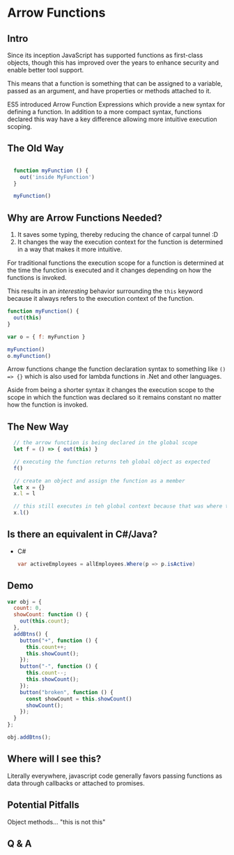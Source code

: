 # Arrow Functions
## Intro
Since its inception JavaScript has supported functions as first-class objects, though this has improved over the years to enhance security and enable better tool support.

This means that a function is something that can be assigned to a variable, passed as an argument, and have properties or methods attached to it. 

ES5 introduced Arrow Function Expressions which provide a new syntax for defining a function. In addition to a more compact syntax, functions declared this way have a key difference allowing more intuitive execution scoping.

## The Old Way
```javascript

  function myFunction () {
    out('inside MyFunction')
  }

  myFunction()
```


## Why are Arrow Functions Needed?

1. It saves some typing, thereby reducing the chance of carpal tunnel :D 
2. It changes the way the execution context for the function is determined in a way that makes it more intuitive.

For traditional functions the execution scope for a function is determined at the time the function is executed and it changes depending on how the functions is invoked.

This results in an *interesting* behavior surrounding the ```this``` keyword because it always refers to the execution context of the function.

```javascript
function myFunction() {
  out(this)
}

var o = { f: myFunction }

myFunction()
o.myFunction()

```

Arrow functions change the function declaration syntax to something like ```() => {}``` which is also used for lambda functions in .Net and other languages.

Aside from being a shorter syntax it changes the execution scope to the scope in which the function was declared so it remains constant no matter how the function is invoked.
## The New Way
```javascript
  // the arrow function is being declared in the global scope
  let f = () => { out(this) }

  // executing the function returns teh global object as expected
  f()

  // create an object and assign the function as a member
  let x = {}
  x.l = l

  // this still executes in teh global context because that was where the function was declared
  x.l()

  ```
## Is there an equivalent in C#/Java?
* C#
    ```C#
    var activeEmployees = allEmployees.Where(p => p.isActive)
    ```

## Demo
```javascript
var obj = {
  count: 0,
  showCount: function () {
    out(this.count);
  },
  addBtns() {
    button("+", function () {
      this.count++;
      this.showCount();
    });
    button("-", function () {
      this.count--;
      this.showCount();
    });
    button("broken", function () {
      const showCount = this.showCount()
      showCount();
    });
  }
};

obj.addBtns();
```

## Where will I see this?

Literally everywhere, javascript code generally favors passing functions as data through callbacks or attached to promises.

## Potential Pitfalls
Object methods... "this is not this"

## Q & A
